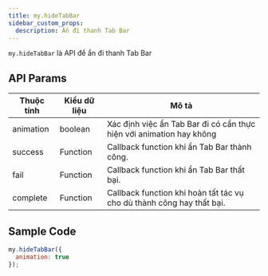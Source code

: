 ```yaml
---
title: my.hideTabBar
sidebar_custom_props:
  description: Ẩn đi thanh Tab Bar
---
```


`my.hideTabBar` là API để ẩn đi thanh Tab Bar

## API Params

| Thuộc tính | Kiểu dữ liệu | Mô tả                                                                 |
| ---------- | ------------ | --------------------------------------------------------------------- |
| animation  | boolean      | Xác định việc ẩn Tab Bar đi có cần thực hiện với animation hay không  |
| success    | Function     | Callback function khi ẩn Tab Bar thành công.                          |
| fail       | Function     | Callback function khi ẩn Tab Bar thất bại.                            |
| complete   | Function     | Callback function khi hoàn tất tác vụ cho dù thành công hay thất bại. |

## Sample Code

```js
my.hideTabBar({
  animation: true
});
```
